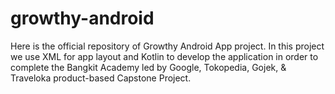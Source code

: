 # growthy-android
Here is the official repository of Growthy Android App project. In this project we use XML for app layout and Kotlin to develop the application in order to complete the Bangkit Academy led by Google, Tokopedia, Gojek, & Traveloka product-based Capstone Project.
